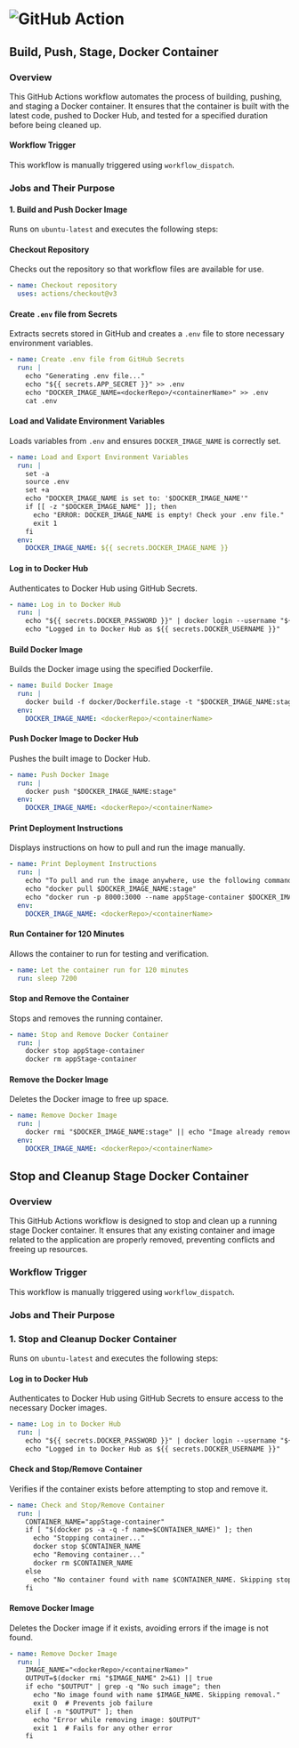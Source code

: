 # ![GitHub Action](https://img.shields.io/badge/githubaction-2D3748?style=for-the-badge&logo=github&logoColor=white)


## Build, Push, Stage, Docker Container

### Overview
This GitHub Actions workflow automates the process of building, pushing, and staging a Docker container. It ensures that the container is built with the latest code, pushed to Docker Hub, and tested for a specified duration before being cleaned up.

#### Workflow Trigger
This workflow is manually triggered using `workflow_dispatch`.

### Jobs and Their Purpose

#### 1. **Build and Push Docker Image**
Runs on `ubuntu-latest` and executes the following steps:

#### **Checkout Repository**
Checks out the repository so that workflow files are available for use.
```yaml
- name: Checkout repository
  uses: actions/checkout@v3
```

#### **Create `.env` file from Secrets**
Extracts secrets stored in GitHub and creates a `.env` file to store necessary environment variables.
```yaml
- name: Create .env file from GitHub Secrets
  run: |
    echo "Generating .env file..."
    echo "${{ secrets.APP_SECRET }}" >> .env
    echo "DOCKER_IMAGE_NAME=<dockerRepo>/<containerName>" >> .env
    cat .env
```

#### **Load and Validate Environment Variables**
Loads variables from `.env` and ensures `DOCKER_IMAGE_NAME` is correctly set.
```yaml
- name: Load and Export Environment Variables
  run: |
    set -a
    source .env
    set +a
    echo "DOCKER_IMAGE_NAME is set to: '$DOCKER_IMAGE_NAME'"
    if [[ -z "$DOCKER_IMAGE_NAME" ]]; then
      echo "ERROR: DOCKER_IMAGE_NAME is empty! Check your .env file."
      exit 1
    fi
  env:
    DOCKER_IMAGE_NAME: ${{ secrets.DOCKER_IMAGE_NAME }}
```

#### **Log in to Docker Hub**
Authenticates to Docker Hub using GitHub Secrets.
```yaml
- name: Log in to Docker Hub
  run: |
    echo "${{ secrets.DOCKER_PASSWORD }}" | docker login --username "${{ secrets.DOCKER_USERNAME }}" --password-stdin
    echo "Logged in to Docker Hub as ${{ secrets.DOCKER_USERNAME }}"
```

#### **Build Docker Image**
Builds the Docker image using the specified Dockerfile.
```yaml
- name: Build Docker Image
  run: |
    docker build -f docker/Dockerfile.stage -t "$DOCKER_IMAGE_NAME:stage" .
  env:
    DOCKER_IMAGE_NAME: <dockerRepo>/<containerName>
```

#### **Push Docker Image to Docker Hub**
Pushes the built image to Docker Hub.
```yaml
- name: Push Docker Image
  run: |
    docker push "$DOCKER_IMAGE_NAME:stage"
  env:
    DOCKER_IMAGE_NAME: <dockerRepo>/<containerName>
```

#### **Print Deployment Instructions**
Displays instructions on how to pull and run the image manually.
```yaml
- name: Print Deployment Instructions
  run: |
    echo "To pull and run the image anywhere, use the following commands:"
    echo "docker pull $DOCKER_IMAGE_NAME:stage"
    echo "docker run -p 8000:3000 --name appStage-container $DOCKER_IMAGE_NAME:stage"
  env:
    DOCKER_IMAGE_NAME: <dockerRepo>/<containerName>
```

#### **Run Container for 120 Minutes**
Allows the container to run for testing and verification.
```yaml
- name: Let the container run for 120 minutes
  run: sleep 7200
```

#### **Stop and Remove the Container**
Stops and removes the running container.
```yaml
- name: Stop and Remove Docker Container
  run: |
    docker stop appStage-container
    docker rm appStage-container
```

#### **Remove the Docker Image**
Deletes the Docker image to free up space.
```yaml
- name: Remove Docker Image
  run: |
    docker rmi "$DOCKER_IMAGE_NAME:stage" || echo "Image already removed"
  env:
    DOCKER_IMAGE_NAME: <dockerRepo>/<containerName>
```


## Stop and Cleanup Stage Docker Container

### Overview
This GitHub Actions workflow is designed to stop and clean up a running stage Docker container. It ensures that any existing container and image related to the application are properly removed, preventing conflicts and freeing up resources.

### Workflow Trigger
This workflow is manually triggered using `workflow_dispatch`.

### Jobs and Their Purpose

### 1. **Stop and Cleanup Docker Container**
Runs on `ubuntu-latest` and executes the following steps:

#### **Log in to Docker Hub**
Authenticates to Docker Hub using GitHub Secrets to ensure access to the necessary Docker images.
```yaml
- name: Log in to Docker Hub
  run: |
    echo "${{ secrets.DOCKER_PASSWORD }}" | docker login --username "${{ secrets.DOCKER_USERNAME }}" --password-stdin
    echo "Logged in to Docker Hub as ${{ secrets.DOCKER_USERNAME }}"
```

#### **Check and Stop/Remove Container**
Verifies if the container exists before attempting to stop and remove it.
```yaml
- name: Check and Stop/Remove Container
  run: |
    CONTAINER_NAME="appStage-container"
    if [ "$(docker ps -a -q -f name=$CONTAINER_NAME)" ]; then
      echo "Stopping container..."
      docker stop $CONTAINER_NAME
      echo "Removing container..."
      docker rm $CONTAINER_NAME
    else
      echo "No container found with name $CONTAINER_NAME. Skipping stop and remove."
    fi
```

#### **Remove Docker Image**
Deletes the Docker image if it exists, avoiding errors if the image is not found.
```yaml
- name: Remove Docker Image
  run: |
    IMAGE_NAME="<dockerRepo>/<containerName>"
    OUTPUT=$(docker rmi "$IMAGE_NAME" 2>&1) || true
    if echo "$OUTPUT" | grep -q "No such image"; then
      echo "No image found with name $IMAGE_NAME. Skipping removal."
      exit 0  # Prevents job failure
    elif [ -n "$OUTPUT" ]; then
      echo "Error while removing image: $OUTPUT"
      exit 1  # Fails for any other error
    fi
```
